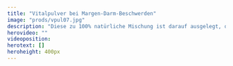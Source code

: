 ```yaml
---
title: "Vitalpulver bei Margen-Darm-Beschwerden"
image: "prods/vpul07.jpg"
description: "Diese zu 100% natürliche Mischung ist darauf ausgelegt, die Magen-Darm-Beschwerden zu lindern."
herovideo: ""
videoposition:
herotext: []
heroheight: 400px
---
```

